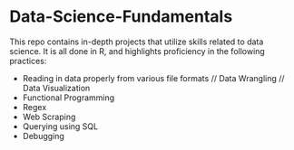 # Data-Science-Fundamentals
This repo contains in-depth projects that utilize skills related to data science. It is all done in R, and highlights proficiency in the following practices:

- Reading in data properly from various file formats // Data Wrangling // Data Visualization
- Functional Programming
- Regex
- Web Scraping
- Querying using SQL
- Debugging
